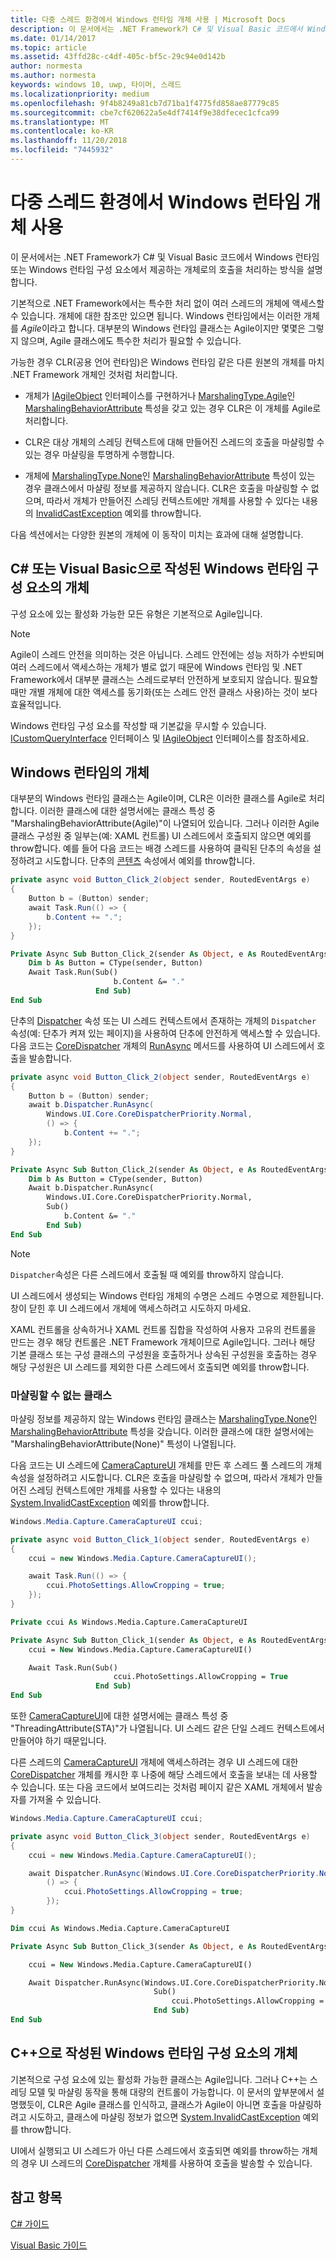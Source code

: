 ```yaml
---
title: 다중 스레드 환경에서 Windows 런타임 개체 사용 | Microsoft Docs
description: 이 문서에서는 .NET Framework가 C# 및 Visual Basic 코드에서 Windows 런타임 또는 Windows 런타임 구성 요소에서 제공하는 개체로의 호출을 처리하는 방식을 설명합니다.
ms.date: 01/14/2017
ms.topic: article
ms.assetid: 43ffd28c-c4df-405c-bf5c-29c94e0d142b
author: normesta
ms.author: normesta
keywords: windows 10, uwp, 타이머, 스레드
ms.localizationpriority: medium
ms.openlocfilehash: 9f4b8249a81cb7d71ba1f4775fd858ae87779c85
ms.sourcegitcommit: cbe7cf620622a5e4df7414f9e38dfecec1cfca99
ms.translationtype: MT
ms.contentlocale: ko-KR
ms.lasthandoff: 11/20/2018
ms.locfileid: "7445932"
---
```

# <a name="using-windows-runtime-objects-in-a-multithreaded-environment"></a>다중 스레드 환경에서 Windows 런타임 개체 사용
이 문서에서는 .NET Framework가 C# 및 Visual Basic 코드에서 Windows 런타임 또는 Windows 런타임 구성 요소에서 제공하는 개체로의 호출을 처리하는 방식을 설명합니다.

기본적으로 .NET Framework에서는 특수한 처리 없이 여러 스레드의 개체에 액세스할 수 있습니다. 개체에 대한 참조만 있으면 됩니다. Windows 런타임에서는 이러한 개체를 *Agile*이라고 합니다. 대부분의 Windows 런타임 클래스는 Agile이지만 몇몇은 그렇지 않으며, Agile 클래스에도 특수한 처리가 필요할 수 있습니다.

가능한 경우 CLR(공용 언어 런타임)은 Windows 런타임 같은 다른 원본의 개체를 마치 .NET Framework 개체인 것처럼 처리합니다.

- 개체가 [IAgileObject](http://msdn.microsoft.com/library/Hh802476.aspx) 인터페이스를 구현하거나 [MarshalingType.Agile](http://go.microsoft.com/fwlink/p/?LinkId=256023)인 [MarshalingBehaviorAttribute](http://go.microsoft.com/fwlink/p/?LinkId=256022) 특성을 갖고 있는 경우 CLR은 이 개체를 Agile로 처리합니다.

- CLR은 대상 개체의 스레딩 컨텍스트에 대해 만들어진 스레드의 호출을 마샬링할 수 있는 경우 마샬링을 투명하게 수행합니다.

- 개체에 [MarshalingType.None](http://go.microsoft.com/fwlink/p/?LinkId=256023)인 [MarshalingBehaviorAttribute](http://go.microsoft.com/fwlink/p/?LinkId=256022) 특성이 있는 경우 클래스에서 마샬링 정보를 제공하지 않습니다. CLR은 호출을 마샬링할 수 없으며, 따라서 개체가 만들어진 스레딩 컨텍스트에만 개체를 사용할 수 있다는 내용의 [InvalidCastException](/dotnet/api/system.invalidcastexception) 예외를 throw합니다.

다음 섹션에서는 다양한 원본의 개체에 이 동작이 미치는 효과에 대해 설명합니다.

## <a name="objects-from-a-windows-runtime-component-that-is-written-in-c-or-visual-basic"></a>C# 또는 Visual Basic으로 작성된 Windows 런타임 구성 요소의 개체
구성 요소에 있는 활성화 가능한 모든 유형은 기본적으로 Agile입니다.

> [!NOTE]
>  Agile이 스레드 안전을 의미하는 것은 아닙니다. 스레드 안전에는 성능 저하가 수반되며 여러 스레드에서 액세스하는 개체가 별로 없기 때문에 Windows 런타임 및 .NET Framework에서 대부분 클래스는 스레드로부터 안전하게 보호되지 않습니다. 필요할 때만 개별 개체에 대한 액세스를 동기화(또는 스레드 안전 클래스 사용)하는 것이 보다 효율적입니다.

Windows 런타임 구성 요소를 작성할 때 기본값을 무시할 수 있습니다. [ICustomQueryInterface](/dotnet/api/system.runtime.interopservices.icustomqueryinterface) 인터페이스 및 [IAgileObject](http://msdn.microsoft.com/library/Hh802476.aspx) 인터페이스를 참조하세요.

## <a name="objects-from-the-windows-runtime"></a>Windows 런타임의 개체
대부분의 Windows 런타임 클래스는 Agile이며, CLR은 이러한 클래스를 Agile로 처리합니다. 이러한 클래스에 대한 설명서에는 클래스 특성 중 "MarshalingBehaviorAttribute(Agile)"이 나열되어 있습니다. 그러나 이러한 Agile 클래스 구성원 중 일부는(예: XAML 컨트롤) UI 스레드에서 호출되지 않으면 예외를 throw합니다. 예를 들어 다음 코드는 배경 스레드를 사용하여 클릭된 단추의 속성을 설정하려고 시도합니다. 단추의 [콘텐츠](http://go.microsoft.com/fwlink/p/?LinkId=256025) 속성에서 예외를 throw합니다.

```csharp
private async void Button_Click_2(object sender, RoutedEventArgs e)
{
    Button b = (Button) sender;
    await Task.Run(() => {
        b.Content += ".";
    });
}
```

```vb
Private Async Sub Button_Click_2(sender As Object, e As RoutedEventArgs)
    Dim b As Button = CType(sender, Button)
    Await Task.Run(Sub()
                       b.Content &= "."
                   End Sub)
End Sub
```

단추의 [Dispatcher](http://go.microsoft.com/fwlink/p/?LinkId=256026) 속성 또는 UI 스레드 컨텍스트에서 존재하는 개체의 `Dispatcher` 속성(예: 단추가 켜져 있는 페이지)을 사용하여 단추에 안전하게 액세스할 수 있습니다. 다음 코드는 [CoreDispatcher](http://go.microsoft.com/fwlink/p/?LinkId=256029) 개체의 [RunAsync](http://go.microsoft.com/fwlink/p/?LinkId=256030) 메서드를 사용하여 UI 스레드에서 호출을 발송합니다.

```csharp
private async void Button_Click_2(object sender, RoutedEventArgs e)
{
    Button b = (Button) sender;
    await b.Dispatcher.RunAsync(
        Windows.UI.Core.CoreDispatcherPriority.Normal,
        () => {
            b.Content += ".";
    });
}

```

```vb
Private Async Sub Button_Click_2(sender As Object, e As RoutedEventArgs)
    Dim b As Button = CType(sender, Button)
    Await b.Dispatcher.RunAsync(
        Windows.UI.Core.CoreDispatcherPriority.Normal,
        Sub()
            b.Content &= "."
        End Sub)
End Sub
```

> [!NOTE]
>  `Dispatcher`속성은 다른 스레드에서 호출될 때 예외를 throw하지 않습니다.

UI 스레드에서 생성되는 Windows 런타임 개체의 수명은 스레드 수명으로 제한됩니다. 창이 닫힌 후 UI 스레드에서 개체에 액세스하려고 시도하지 마세요.

XAML 컨트롤을 상속하거나 XAML 컨트롤 집합을 작성하여 사용자 고유의 컨트롤을 만드는 경우 해당 컨트롤은 .NET Framework 개체이므로 Agile입니다. 그러나 해당 기본 클래스 또는 구성 클래스의 구성원을 호출하거나 상속된 구성원을 호출하는 경우 해당 구성원은 UI 스레드를 제외한 다른 스레드에서 호출되면 예외를 throw합니다.

### <a name="classes-that-cant-be-marshaled"></a>마샬링할 수 없는 클래스
마샬링 정보를 제공하지 않는 Windows 런타임 클래스는 [MarshalingType.None](http://go.microsoft.com/fwlink/p/?LinkId=256023)인 [MarshalingBehaviorAttribute](http://go.microsoft.com/fwlink/p/?LinkId=256022) 특성을 갖습니다. 이러한 클래스에 대한 설명서에는 "MarshalingBehaviorAttribute(None)" 특성이 나열됩니다.

다음 코드는 UI 스레드에 [CameraCaptureUI](http://go.microsoft.com/fwlink/p/?LinkId=256027) 개체를 만든 후 스레드 풀 스레드의 개체 속성을 설정하려고 시도합니다. CLR은 호출을 마샬링할 수 없으며, 따라서 개체가 만들어진 스레딩 컨텍스트에만 개체를 사용할 수 있다는 내용의 [System.InvalidCastException](/dotnet/api/system.invalidcastexception) 예외를 throw합니다.

```csharp
Windows.Media.Capture.CameraCaptureUI ccui;

private async void Button_Click_1(object sender, RoutedEventArgs e)
{
    ccui = new Windows.Media.Capture.CameraCaptureUI();

    await Task.Run(() => {
        ccui.PhotoSettings.AllowCropping = true;
    });
}

```

```vb
Private ccui As Windows.Media.Capture.CameraCaptureUI

Private Async Sub Button_Click_1(sender As Object, e As RoutedEventArgs)
    ccui = New Windows.Media.Capture.CameraCaptureUI()

    Await Task.Run(Sub()
                       ccui.PhotoSettings.AllowCropping = True
                   End Sub)
End Sub
```

또한 [CameraCaptureUI](http://go.microsoft.com/fwlink/p/?LinkId=256027)에 대한 설명서에는 클래스 특성 중 "ThreadingAttribute(STA)"가 나열됩니다. UI 스레드 같은 단일 스레드 컨텍스트에서 만들어야 하기 때문입니다.

다른 스레드의 [CameraCaptureUI](http://go.microsoft.com/fwlink/p/?LinkId=256027) 개체에 액세스하려는 경우 UI 스레드에 대한 [CoreDispatcher](http://go.microsoft.com/fwlink/p/?LinkId=256029) 개체를 캐시한 후 나중에 해당 스레드에서 호출을 보내는 데 사용할 수 있습니다. 또는 다음 코드에서 보여드리는 것처럼 페이지 같은 XAML 개체에서 발송자를 가져올 수 있습니다.

```csharp
Windows.Media.Capture.CameraCaptureUI ccui;

private async void Button_Click_3(object sender, RoutedEventArgs e)
{
    ccui = new Windows.Media.Capture.CameraCaptureUI();

    await Dispatcher.RunAsync(Windows.UI.Core.CoreDispatcherPriority.Normal,
        () => {
            ccui.PhotoSettings.AllowCropping = true;
        });
}

```

```vb
Dim ccui As Windows.Media.Capture.CameraCaptureUI

Private Async Sub Button_Click_3(sender As Object, e As RoutedEventArgs)

    ccui = New Windows.Media.Capture.CameraCaptureUI()

    Await Dispatcher.RunAsync(Windows.UI.Core.CoreDispatcherPriority.Normal,
                                Sub()
                                    ccui.PhotoSettings.AllowCropping = True
                                End Sub)
End Sub
```

## <a name="objects-from-a-windows-runtime-component-that-is-written-in-c"></a>C++으로 작성된 Windows 런타임 구성 요소의 개체
기본적으로 구성 요소에 있는 활성화 가능한 클래스는 Agile입니다. 그러나 C++는 스레딩 모델 및 마샬링 동작을 통해 대량의 컨트롤이 가능합니다. 이 문서의 앞부분에서 설명했듯이, CLR은 Agile 클래스를 인식하고, 클래스가 Agile이 아니면 호출을 마샬링하려고 시도하고, 클래스에 마샬링 정보가 없으면 [System.InvalidCastException](/dotnet/api/system.invalidcastexception) 예외를 throw합니다.

UI에서 실행되고 UI 스레드가 아닌 다른 스레드에서 호출되면 예외를 throw하는 개체의 경우 UI 스레드의 [CoreDispatcher](http://go.microsoft.com/fwlink/p/?LinkId=256029) 개체를 사용하여 호출을 발송할 수 있습니다.

## <a name="see-also"></a>참고 항목
[C# 가이드](/dotnet/articles/csharp/)

[Visual Basic 가이드](/dotnet/articles/visual-basic/)
